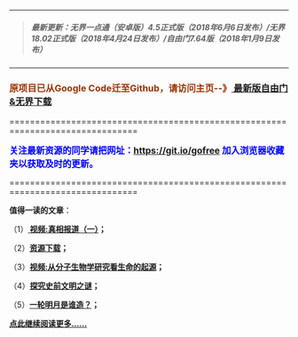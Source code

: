 ***
>##### 最新更新：无界一点通（安卓版）4.5正式版（2018年6月6日发布）/无界18.02正式版（2018年4月24日发布）/自由门7.64版（2018年1月9日发布）
***

<h3><font color="#993300"> 原项目已从Google Code迁至Github，请访问主页--》<a href="https://github.com/sglfree/freesky/wiki/%E8%87%AA%E7%94%B1%E9%97%A8%E6%9C%80%E6%96%B0%E7%89%88%E4%B8%8B%E8%BD%BD-%E6%97%A0%E7%95%8C%E6%B5%8F%E8%A7%88%E6%9C%80%E6%96%B0%E6%AD%A3%E5%BC%8F%E7%89%88%E4%B8%8B%E8%BD%BD-%E7%BF%BB%E5%A2%99%E8%BD%AF%E4%BB%B6%E4%B8%8B%E8%BD%BD" target="_blank"> 最新版自由门&无界下载</a></font></h3>
<p>===============================================================================</p>
<font color="blue" size="3"><strong>关注最新资源的同学请把网址：<font color="#993300"><a href="https://git.io/gofree" target="_blank">https://git.io/gofree</a> </font>加入浏览器收藏夹以获取及时的更新。</strong></font>
<p>===============================================================================</p>
<p><strong>值得一读的文章</strong>：</p>
<p>（1）<strong><a href="https://d3g6e1o74t5d86.cloudfront.net/index.php?h=b1" target="_blank"> 视频:真相报道（一）</a>；</strong></p>
<p>（2）<strong><a href="https://d3g6e1o74t5d86.cloudfront.net/index.php?h=a4" target="_blank">资源下载</a>；</strong></p>
<p>（3）<strong><a href="https://d3g6e1o74t5d86.cloudfront.net/index.php?h=b3" target="_blank">视频:从分子生物学研究看生命的起源</a>；</strong></p>
<p>（4）<strong><a href="https://d3g6e1o74t5d86.cloudfront.net/index.php?h=b4" target="_blank">探究史前文明之谜</a>；</strong></p>
<p>（5）<strong><a href="https://d3g6e1o74t5d86.cloudfront.net/index.php?h=b6" target="_blank">一轮明月是谁造？</a>；</strong></p>
<p><strong><a href="https://d3g6e1o74t5d86.cloudfront.net/index.php?h=b7" target="_blank">点此继续阅读更多……</a></strong></p>

